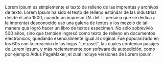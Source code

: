 Lorem Ipsum es simplemente el texto de relleno de las imprentas y archivos de texto. Lorem Ipsum ha sido el 
texto de relleno estándar de las industrias desde el año 1500, cuando un impresor (N. del T. persona que se
 dedica a la imprenta) desconocido usó una galería de textos y los mezcló de tal manera que logró hacer un 
 libro de textos especimen. No sólo sobrevivió 500 años, sino que tambien ingresó como texto de relleno en
  documentos electrónicos, quedando esencialmente igual al original. Fue popularizado en los 60s con la 
  creación de las hojas "Letraset", las cuales contenian pasajes de Lorem Ipsum, y más recientemente con 
  software de autoedición, como por ejemplo Aldus PageMaker, el cual incluye versiones de Lorem Ipsum.
  